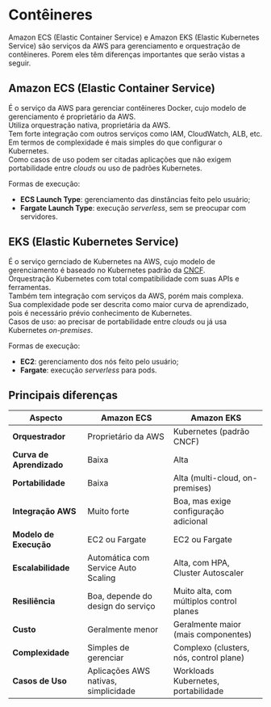 # Contêineres

Amazon ECS (Elastic Container Service) e Amazon EKS (Elastic Kubernetes
Service) são serviços da AWS para gerenciamento e orquestração de
contêineres. Porem eles têm diferenças importantes que serão vistas a seguir.

## Amazon ECS (Elastic Container Service)

É o serviço da AWS para gerenciar contêineres Docker, cujo modelo de
gerenciamento é proprietário da AWS.  
Utiliza orquestração nativa, proprietária da AWS.  
Tem forte integração com outros serviços como IAM, CloudWatch, ALB, etc.  
Em termos de complexidade é mais simples do que configurar o Kubernetes.  
Como casos de uso podem ser citadas aplicações que não exigem portabilidade
entre _clouds_ ou uso de padrões Kubernetes.

Formas de execução:
 - **ECS Launch Type**: gerenciamento das dinstâncias feito pelo usuário;
 - **Fargate Launch Type**: execução _serverless_, sem se preocupar com servidores.
  
## EKS (Elastic Kubernetes Service)

É o serviço gernciado de Kubernetes na AWS, cujo modelo de gerenciamento é
baseado no Kubernetes padrão da [CNCF](https://www.cncf.io/).  
Orquestração Kubernetes com total compatibilidade com suas APIs e
ferramentas.  
Também tem integração com serviços da AWS, porém mais complexa.  
Sua complexidade pode ser descrita como maior curva de aprendizado, pois é
necessário prévio conhecimento de Kubernetes.  
Casos de uso: ao precisar de portabilidade entre _clouds_ ou já usa Kubernetes
_on-premises_.

Formas de execução:
 - **EC2**: gerenciamento dos nós feito pelo usuário;
 - **Fargate**: execução _serverless_ para pods.


## Principais diferenças

| Aspecto                  | Amazon ECS                              | Amazon EKS                                 |
|---------------------------|----------------------------------------|-------------------------------------------|
| **Orquestrador**         | Proprietário da AWS                   | Kubernetes (padrão CNCF)                 |
| **Curva de Aprendizado** | Baixa                                 | Alta                                      |
| **Portabilidade**        | Baixa                                 | Alta (multi-cloud, on-premises)          |
| **Integração AWS**       | Muito forte                           | Boa, mas exige configuração adicional     |
| **Modelo de Execução**   | EC2 ou Fargate                        | EC2 ou Fargate                            |
| **Escalabilidade**       | Automática com Service Auto Scaling   | Alta, com HPA, Cluster Autoscaler        |
| **Resiliência**          | Boa, depende do design do serviço     | Muito alta, com múltiplos control planes  |
| **Custo**                | Geralmente menor                      | Geralmente maior (mais componentes)       |
| **Complexidade**         | Simples de gerenciar                  | Complexo (clusters, nós, control plane)   |
| **Casos de Uso**         | Aplicações AWS nativas, simplicidade  | Workloads Kubernetes, portabilidade       |